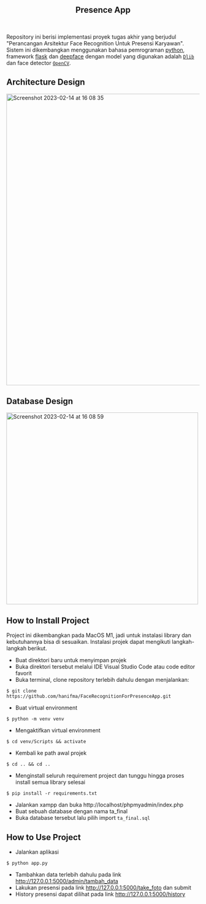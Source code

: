 ## <div align="center">Presence App</div>

<br/>

Repository ini berisi implementasi proyek tugas akhir yang berjudul "Perancangan Arsitektur Face Recognition Untuk Presensi Karyawan".
Sistem ini dikembangkan menggunakan bahasa pemrograman [python](https://www.python.org/), framework [flask](https://flask.palletsprojects.com/en/2.2.x/) dan [deepface](https://github.com/serengil/deepface) 
dengan model yang digunakan adalah [`Dlib`](https://sefiks.com/2020/07/11/face-recognition-with-dlib-in-python/) dan face detector [`OpenCV`](https://sefiks.com/2020/02/23/face-alignment-for-face-recognition-in-python-within-opencv/).

## Architecture Design

<img width="760" alt="Screenshot 2023-02-14 at 16 08 35" src="https://user-images.githubusercontent.com/30397639/218692115-c876854a-834f-4e83-8784-ebf28db02d8c.png">

## Database Design 

<img width="500" alt="Screenshot 2023-02-14 at 16 08 59" src="https://user-images.githubusercontent.com/30397639/218692304-462e6b5d-3d39-4dac-8d9b-7b1eec148196.png">

## How to Install Project

Project ini dikembangkan pada MacOS M1, jadi untuk instalasi library dan kebutuhannya bisa di sesuaikan.
Instalasi projek dapat mengikuti langkah-langkah berikut.
- Buat direktori baru untuk menyimpan projek
- Buka direktori tersebut melalui IDE Visual Studio Code atau code editor favorit
- Buka terminal, clone repository terlebih dahulu dengan menjalankan:
```shell
$ git clone https://github.com/hanifma/FaceRecognitionForPresenceApp.git
```
- Buat virtual environment
```shell
$ python -m venv venv
```
- Mengaktifkan virtual environment
```shell
$ cd venv/Scripts && activate
```
- Kembali ke path awal projek
```shell
$ cd .. && cd ..
```
- Menginstall seluruh requirement project dan tunggu hingga proses install semua library selesai
```shell
$ pip install -r requirements.txt
```
- Jalankan xampp dan buka http://localhost/phpmyadmin/index.php
- Buat sebuah database dengan nama ta_final
- Buka database tersebut lalu pilih import `ta_final.sql` 

## How to Use Project

- Jalankan aplikasi
```shell
$ python app.py
```
- Tambahkan data terlebih dahulu pada link http://127.0.0.1:5000/admin/tambah_data
- Lakukan presensi pada link http://127.0.0.1:5000/take_foto dan submit
- History presensi dapat dilihat pada link http://127.0.0.1:5000/history
